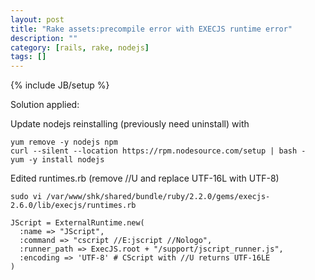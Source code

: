 ```yaml
---
layout: post
title: "Rake assets:precompile error with EXECJS runtime error"
description: ""
category: [rails, rake, nodejs]
tags: []
---
```

{% include JB/setup %}

Solution applied:

Update nodejs reinstalling (previously need uninstall) with 

    yum remove -y nodejs npm
    curl --silent --location https://rpm.nodesource.com/setup | bash -
    yum -y install nodejs 

Edited runtimes.rb (remove //U and replace UTF-16L with UTF-8)

    sudo vi /var/www/shk/shared/bundle/ruby/2.2.0/gems/execjs-2.6.0/lib/execjs/runtimes.rb

    JScript = ExternalRuntime.new(
      :name => "JScript",
      :command => "cscript //E:jscript //Nologo",
      :runner_path => ExecJS.root + "/support/jscript_runner.js",
      :encoding => 'UTF-8' # CScript with //U returns UTF-16LE
    )

